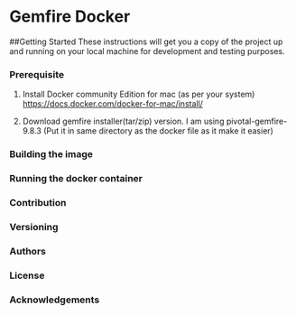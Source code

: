 # Gemfire Docker

##Getting Started
These instructions will get you a copy of the project up and running on your local machine for development and testing purposes.

### Prerequisite
1. Install Docker community Edition for mac (as per your system) 
https://docs.docker.com/docker-for-mac/install/

2. Download gemfire installer(tar/zip) version.
I am using pivotal-gemfire-9.8.3 (Put it in same directory as the docker file as it make it easier)

### Building the image 

### Running the docker container

### Contribution

### Versioning

### Authors

### License

### Acknowledgements

